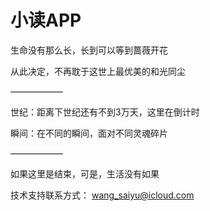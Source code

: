 # 小读APP

生命没有那么长，长到可以等到蔷薇开花

从此决定，不再耽于这世上最优美的和光同尘

——————

世纪：距离下世纪还有不到3万天，这里在倒计时

瞬间：在不同的瞬间，面对不同灵魂碎片

——————

如果这里是结束，可是，生活没有如果

技术支持联系方式：
wang_saiyu@icloud.com



